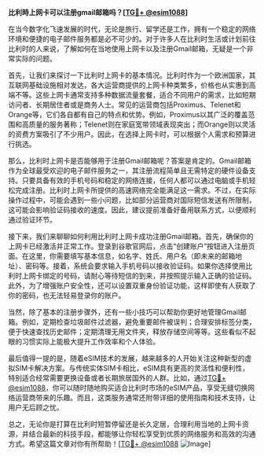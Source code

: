 **比利時上网卡可以注册gmail邮箱吗？[[TG💪+ @esim1088](https://t.me/s/esim1088)]**

在当今数字化飞速发展的时代，无论是旅行、留学还是工作，拥有一个稳定的网络环境和便捷的电子邮件服务都是必不可少的。对于许多人在比利时生活或计划前往比利时的人来说，了解如何在当地使用上网卡以及注册Gmail邮箱，无疑是一个非常实际的问题。

首先，让我们来探讨一下比利时上网卡的基本情况。比利时作为一个欧洲国家，其互联网基础设施相对发达，各大运营商提供的上网卡种类繁多，价格也从实惠到高端不等。这些上网卡通常支持多种数据流量套餐，适合不同用户的需求，比如短期访问者、长期居住者或是商务人士。常见的运营商包括Proximus、Telenet和Orange等，它们各自都有自己的特点和优势。例如，Proximus以其广泛的覆盖范围和高质量的服务著称；Telenet则在家庭宽带领域表现突出；而Orange则以灵活的资费方案吸引了不少用户。因此，在选择上网卡时，可以根据个人需求和预算进行挑选。

那么，比利时上网卡是否能够用于注册Gmail邮箱呢？答案是肯定的。Gmail邮箱作为全球最受欢迎的电子邮件服务之一，其注册流程简单且无需特定的硬件设备支持。只要具备有效的手机号码和稳定的网络连接，任何人都可以通过电脑或手机轻松完成注册。比利时上网卡所提供的高速网络完全能满足这一需求。不过，在实际操作过程中，可能会遇到一些小问题，比如部分运营商对国际短信发送有所限制，这可能会影响验证码接收的速度。因此，建议提前准备好备用联系方式，以便顺利通过验证环节。

接下来，我们来聊聊如何利用比利时上网卡成功注册Gmail邮箱。首先，确保你的上网卡已经激活并正常工作。登录到谷歌官网后，点击“创建账户”按钮进入注册页面。在这里，你需要填写基本信息，如名字、姓氏、用户名（即未来的邮箱地址）、密码等。接着，系统会要求输入手机号码以接收验证码。如果你选择使用比利时上网卡绑定的号码，请耐心等待短信的到来，并按照提示输入正确的验证码。此外，为了增强账户安全性，还可以设置双重身份验证功能，这样即使有人获取了你的密码，也无法轻易登录你的账户。

当然，除了基本的注册步骤外，还有一些小技巧可以帮助你更好地管理Gmail邮箱。例如，定期检查垃圾邮件过滤器，避免重要邮件被误判；合理安排标签分类，便于快速查找历史邮件；定期清理无用文件夹，释放存储空间等等。这些看似不起眼的习惯实际上能极大提升工作效率和个人体验。

最后值得一提的是，随着eSIM技术的发展，越来越多的人开始关注这种新型的虚拟SIM卡解决方案。与传统实体SIM卡相比，eSIM具有更高的灵活性和便利性，特别适合经常需要更换设备或者长期旅居国外的人群。比如，通过[TG💪+ @esim1088](https://t.me/s/esim1088)，你可以随时随地购买适合比利时市场的eSIM产品，享受无缝切换网络运营商带来的乐趣。而且，这类服务通常还附带详细的使用指南和技术支持，让用户无后顾之忧。

总之，无论你是打算在比利时短暂停留还是长久定居，合理利用当地的上网卡资源，并结合最新的科技手段，都能够让你轻松享受到优质的网络服务和高效的沟通方式。希望这篇文章对你有所帮助！[[TG💪+ @esim1088](https://t.me/s/esim1088) ![Image](https://i.postimg.cc/4NQfJmqS/Snipaste-2025-05-13-00-14-12.png)]